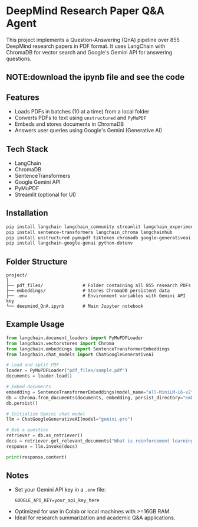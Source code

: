 # DeepMind Research Paper Q&A Agent

This project implements a Question-Answering (QnA) pipeline over 855 DeepMind research papers in PDF format. It uses LangChain with ChromaDB for vector search and Google's Gemini API for answering questions.

## NOTE:download the ipynb file and see the code
## Features

- Loads PDFs in batches (10 at a time) from a local folder
- Converts PDFs to text using `unstructured` and `PyMuPDF`
- Embeds and stores documents in ChromaDB
- Answers user queries using Google's Gemini (Generative AI)

## Tech Stack

- LangChain
- ChromaDB
- SentenceTransformers
- Google Gemini API
- PyMuPDF
- Streamlit (optional for UI)

## Installation

```bash
pip install langchain langchain_community streamlit langchain_experimental
pip install sentence-transformers langchain_chroma langchainhub
pip install unstructured pymupdf tiktoken chromadb google-generativeai
pip install langchain-google-genai python-dotenv
```

## Folder Structure

```
project/
│
├── pdf_files/               # Folder containing all 855 research PDFs
├── embeddings/              # Stores ChromaDB persistent data
├── .env                     # Environment variables with Gemini API key
└── deepmind_QnA.ipynb       # Main Jupyter notebook
```

## Example Usage

```python
from langchain.document_loaders import PyMuPDFLoader
from langchain.vectorstores import Chroma
from langchain.embeddings import SentenceTransformerEmbeddings
from langchain.chat_models import ChatGoogleGenerativeAI

# Load and split PDF
loader = PyMuPDFLoader("pdf_files/sample.pdf")
documents = loader.load()

# Embed documents
embedding = SentenceTransformerEmbeddings(model_name="all-MiniLM-L6-v2")
db = Chroma.from_documents(documents, embedding, persist_directory="embeddings")
db.persist()

# Initialize Gemini chat model
llm = ChatGoogleGenerativeAI(model="gemini-pro")

# Ask a question
retriever = db.as_retriever()
docs = retriever.get_relevant_documents("What is reinforcement learning?")
response = llm.invoke(docs)

print(response.content)
```

## Notes

- Set your Gemini API key in a `.env` file:
  ```
  GOOGLE_API_KEY=your_api_key_here
  ```
- Optimized for use in Colab or local machines with >=16GB RAM.
- Ideal for research summarization and academic Q&A applications.

